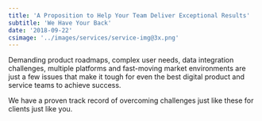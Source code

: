 ```yaml
---
title: 'A Proposition to Help Your Team Deliver Exceptional Results'
subtitle: 'We Have Your Back'
date: '2018-09-22'
csimage: '../images/services/service-img@3x.png'
---
```


Demanding product roadmaps, complex user needs, data integration challenges, multiple platforms and fast-moving market environments are just a few issues that make it tough for even the best digital product and service teams to achieve success.

We have a proven track record of overcoming challenges just like these for clients just like you.
